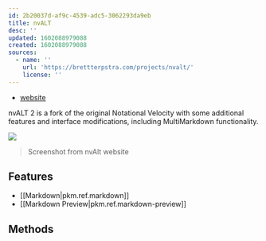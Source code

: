 ```yaml
---
id: 2b20037d-af9c-4539-adc5-3062293da9eb
title: nvALT
desc: ''
updated: 1602088979088
created: 1602088979088
sources:
  - name: ''
    url: 'https://brettterpstra.com/projects/nvalt/'
    license: ''
---
```

<!-- see [[pkm.tools.dendron]] for an example -->

- [website](https://brettterpstra.com/projects/nvalt/)

nvALT 2 is a fork of the original Notational Velocity with some additional features and interface modifications, including MultiMarkdown functionality. 

![](https://brettterpstra.com/uploads/2011/01/nvALT2.0Screenshot.jpg)

> Screenshot from nvAlt website

## Features

- [[Markdown|pkm.ref.markdown]]
- [[Markdown Preview|pkm.ref.markdown-preview]]

## Methods

<!-- What [[pkm.methods]] is this tool well suited for?-->

